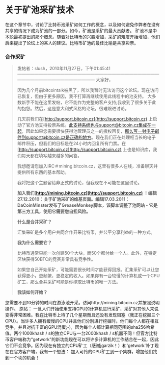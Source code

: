 # 关于矿池采矿技术

在这个章节中，讨论了比特币池采矿如何工作的概念，以及如何避免作弊者在没有共享的情况下成为矿池的一部分。如今，矿池是采矿的最大贡献者。
矿池不是中本聪最初提出的那个概念。随着对比特币的兴趣增加，采矿的难度开始增加，他们后来提出了论坛上的某人的建议。比特币矿池的最佳比喻是共享彩票。

### 合作采矿

> 发帖者：slush，2010年11月27日，下午01:45:41
> ———————————————————————————————————————————————————
> 大家好，
>
> 因为几个月前bitcointalk被黑了，所以我暂时无法访问这个论坛。现在访问已恢复，但由于更多原因，我不打算再继续使用此线程中的池支持。
大多数新手不能在这里发帖，它不能作为完整的客户支持;我收到了很多关于此的抱怨。然后，这是意大利式风格的论坛，很难跟进讨论。
>
> 几天前我们在[http://support.bitcoin.cz](http://support.bitcoin.cz) 上启动了官方池支持投票系统。此支持系统也与support@bitcoin.cz集成在一起，因此如果您需要很快获得池管理员之一的授权回复，那么写一封电子邮件到support@bitcoin.cz是正确的地方。现在我们正在处理相当长的电子邮件积压，但我们的目标是在24小时内回复所有门票。在[http://support.bitcoin.cz](http://support.bitcoin.cz) 上也是知识库，我们每天都在填写越来越多的问答。
>
> 我想邀请您加入IRC＃mining.bitcoin.cz，这里有很多人在线，准备聊天并提供所有东西的基本帮助。
>
> 我将把这个主题留给非正式的讨论，但我现在不可能在这里讨论。
>
> **加入我们[http://mining.bitcoin.cz](http://support.bitcoin.cz) ！编辑27.12.2010：关于矿池采矿的维基页面。编辑17.03.2011：DaCoinMinster发布了GreaseMonkey脚本，该脚本调整了池网站 - 它是第三方工具，使用它需要您自担风险。**
>
> **什么是合并采矿？**
>
> 汇集采矿是多个用户共同合作开采比特币，并公平分享利益的一种方式。
>
> **我为什么需要它？**
> 
> 比特币通常只能一次创建50个大块，而50个都付给一个人。此外，在特定区块获得50BTC的竞赛非常具有竞争性。
>
> 如果您自己开始采矿，可能需要很长时间才能获得回报。汇集采矿可以让您获得更小，更频繁，更稳定的收入。如果你有一台较慢的计算机或一个CPU矿工，那么合并采矿可能是你挖取比特币的唯一方法。
>
> **我该如何开始？**
>
您需要不到10分钟的时间在游泳池开采。访问http://mining.bitcoin.cz并按照说明操作。
原帖：
一旦人们开始使用支持GPU的计算机进行采矿，采矿对其他人来说变得非常困难。我在比特币上待了几个星期而且还没有发现阻塞（我正在挖掘三个CPU）。当许多人拥有缓慢的CPU并且他们分别进行挖掘时，他们每个人都在相互竞争，并且对抗丰富的GPU混蛋;-)，因为每个人都计算相同范围的sha256哈希值。两个1000khash / s的独立CPU与一台2000khash / s机器不同！但官方比特币客户端称为“getwork”的新功能现在可以将许多计算机的工作结合在一起，因此它们不会竞争。因为现在有独立的CPU矿工（感谢jgarzik！）和'getwork'补丁现在在官方客户端，我有一个想法：
加入可怜的CPU矿工到一个集群，增加他们找到一个块的机会！

